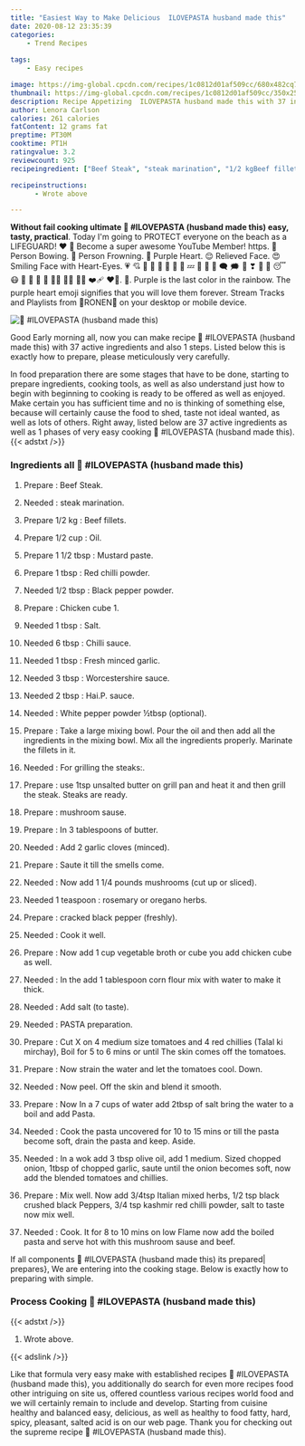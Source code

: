 ```yaml
---
title: "Easiest Way to Make Delicious  ILOVEPASTA husband made this"
date: 2020-08-12 23:35:39
categories:
    - Trend Recipes
    
tags:
    - Easy recipes

image: https://img-global.cpcdn.com/recipes/1c0812d01af509cc/680x482cq70/💜-ilovepasta-husband-made-this-recipe-main-photo.jpg
thumbnail: https://img-global.cpcdn.com/recipes/1c0812d01af509cc/350x250cq70/💜-ilovepasta-husband-made-this-recipe-main-photo.jpg
description: Recipe Appetizing  ILOVEPASTA husband made this with 37 ingredients and 1 stages of easy cooking.
author: Lenora Carlson
calories: 261 calories
fatContent: 12 grams fat
preptime: PT30M
cooktime: PT1H
ratingvalue: 3.2
reviewcount: 925
recipeingredient: ["Beef Steak", "steak marination", "1/2 kgBeef fillets", "1/2 cupOil", "1 1/2 tbspMustard paste", "1 tbspRed chilli powder", "1/2 tbspBlack pepper powder", "Chicken cube 1", "1 tbspSalt", "6 tbspChilli sauce", "1 tbspFresh minced garlic", "3 tbspWorcestershire sauce", "2 tbspHaiP sauce", "White pepper powder tbsp optional", "Take a large mixing bowl Pour the oil and then add all the ingredients in the mixing bowl Mix all the ingredients properly Marinate the fillets in it", "For grilling the steaks", "use 1tsp unsalted butter on grill pan and heat it and then grill the steak Steaks are ready", "mushroom sause", "In 3 tablespoons of butter", "Add 2 garlic cloves minced", "Saute it till the smells come", "Now add 1 14 pounds mushrooms cut up or sliced", "1 teaspoonrosemary or oregano herbs", "cracked black pepper freshly", "Cook it well", "Now add 1 cup vegetable broth or cube you add chicken cube as well", "In the add 1 tablespoon corn flour mix with water to make it thick", "Add salt to taste", "PASTA preparation", "Cut X on 4 medium size tomatoes and 4 red chillies Talal ki mirchay Boil for 5 to 6 mins or until The skin comes off the tomatoes", "Now strain the water and let the tomatoes cool Down", "Now peel Off the skin and blend it smooth", "Now In a 7 cups of water add 2tbsp of salt bring the water to a boil and add Pasta", "Cook the pasta uncovered for 10 to 15 mins or till the pasta become soft drain the pasta and keep Aside", "In a wok add 3 tbsp olive oil add 1 medium Sized chopped onion 1tbsp of chopped garlic saute until the onion becomes soft now add the blended tomatoes and chillies", "Mix well Now add 34tsp Italian mixed herbs 12 tsp black crushed black Peppers 34 tsp kashmir red chilli powder salt to taste now mix well", "Cook It for 8 to 10 mins on low Flame now add the boiled pasta and serve hot with this mushroom sause and beef"]

recipeinstructions: 
      - Wrote above

---
```




**Without fail cooking ultimate 💜 #ILOVEPASTA (husband made this) easy, tasty, practical**. Today I&#39;m going to PROTECT everyone on the beach as a LIFEGUARD! ❤️ 💜 Become a super awesome YouTube Member! https. 🙇 Person Bowing. 🙍 Person Frowning. 💜 Purple Heart. 😌 Relieved Face. 😍 Smiling Face with Heart-Eyes. 💗 💘 💙 💚 💜 💝 💞 💢 💤 💬 💭 🖤 🗨 🗯 🧡 ❣ 🤎 🤍 😴 😷 🥺 🥲 🥸 🤌 😮‍💨 😵‍💫 😶‍🌫 ❤️‍🩹 ❤️‍🔥. 💜. Purple is the last color in the rainbow. The purple heart emoji signifies that you will love them forever. Stream Tracks and Playlists from 💜RONEN💜 on your desktop or mobile device.


![💜 #ILOVEPASTA (husband made this)](https://img-global.cpcdn.com/recipes/1c0812d01af509cc/680x482cq70/💜-ilovepasta-husband-made-this-recipe-main-photo.jpg "💜 #ILOVEPASTA (husband made this)")




Good Early morning all, now you can make recipe 💜 #ILOVEPASTA (husband made this) with 37 active ingredients and also 1 steps. Listed below this is exactly how to prepare, please meticulously very carefully.

In food preparation there are some stages that have to be done, starting to prepare ingredients, cooking tools, as well as also understand just how to begin with beginning to cooking is ready to be offered as well as enjoyed. Make certain you has sufficient time and no is thinking of something else, because will certainly cause the food to shed, taste not ideal wanted, as well as lots of others. Right away, listed below are 37 active ingredients as well as 1 phases of very easy cooking 💜 #ILOVEPASTA (husband made this).
{{< adstxt />}}

### Ingredients all 💜 #ILOVEPASTA (husband made this)


1. Prepare  : Beef Steak.

1. Needed  : steak marination.

1. Prepare 1/2 kg : Beef fillets.

1. Prepare 1/2 cup : Oil.

1. Prepare 1 1/2 tbsp : Mustard paste.

1. Prepare 1 tbsp : Red chilli powder.

1. Needed 1/2 tbsp : Black pepper powder.

1. Prepare  : Chicken cube 1.

1. Needed 1 tbsp : Salt.

1. Needed 6 tbsp : Chilli sauce.

1. Needed 1 tbsp : Fresh minced garlic.

1. Needed 3 tbsp : Worcestershire sauce.

1. Needed 2 tbsp : Hai.P. sauce.

1. Needed  : White pepper powder ½tbsp (optional).

1. Prepare  : Take a large mixing bowl. Pour the oil and then add all the ingredients in the mixing bowl. Mix all the ingredients properly. Marinate the fillets in it.

1. Needed  : For grilling the steaks:.

1. Prepare  : use 1tsp unsalted butter on grill pan and heat it and then grill the steak. Steaks are ready.

1. Prepare  : mushroom sause.

1. Prepare  : In 3 tablespoons of butter.

1. Needed  : Add 2 garlic cloves (minced).

1. Prepare  : Saute it till the smells come.

1. Needed  : Now add 1 1/4 pounds mushrooms (cut up or sliced).

1. Needed 1 teaspoon : rosemary or oregano herbs.

1. Prepare  : cracked black pepper (freshly).

1. Needed  : Cook it well.

1. Prepare  : Now add 1 cup vegetable broth or cube you add chicken cube as well.

1. Needed  : In the add 1 tablespoon corn flour mix with water to make it thick.

1. Needed  : Add salt (to taste).

1. Needed  : PASTA preparation.

1. Prepare  : Cut X on 4 medium size tomatoes and 4 red chillies (Talal ki mirchay), Boil for 5 to 6 mins or until The skin comes off the tomatoes.

1. Prepare  : Now strain the water and let the tomatoes cool. Down.

1. Needed  : Now peel. Off the skin and blend it smooth.

1. Prepare  : Now In a 7 cups of water add 2tbsp of salt bring the water to a boil and add Pasta.

1. Needed  : Cook the pasta uncovered for 10 to 15 mins or till the pasta become soft, drain the pasta and keep. Aside.

1. Needed  : In a wok add 3 tbsp olive oil, add 1 medium. Sized chopped onion, 1tbsp of chopped garlic, saute until the onion becomes soft, now add the blended tomatoes and chillies.

1. Prepare  : Mix well. Now add 3/4tsp Italian mixed herbs, 1/2 tsp black crushed black Peppers, 3/4 tsp kashmir red chilli powder, salt to taste now mix well.

1. Needed  : Cook. It for 8 to 10 mins on low Flame now add the boiled pasta and serve hot with this mushroom sause and beef.



If all components 💜 #ILOVEPASTA (husband made this) its prepared| prepares}, We are entering into the cooking stage. Below is exactly how to preparing with simple.

### Process Cooking 💜 #ILOVEPASTA (husband made this)

{{< adstxt />}}


1. Wrote above.





{{< adslink />}}

Like that formula very easy make with established recipes 💜 #ILOVEPASTA (husband made this), you additionally do search for even more recipes food other intriguing on site us, offered countless various recipes world food and we will certainly remain to include and develop. Starting from cuisine healthy and balanced easy, delicious, as well as healthy to food fatty, hard, spicy, pleasant, salted acid is on our web page. Thank you for checking out the supreme recipe 💜 #ILOVEPASTA (husband made this).
